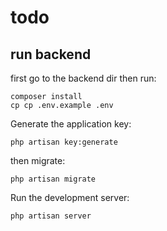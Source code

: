 # todo
## run backend
first go to the backend dir then run:

```
composer install
cp cp .env.example .env
```

Generate the application key:

```
php artisan key:generate
```

then migrate:

```
php artisan migrate
```

Run the development server:

```
php artisan server
```

